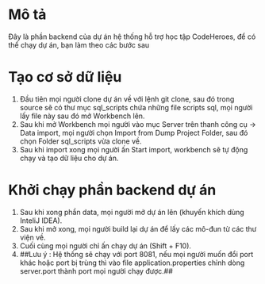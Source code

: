 # Mô tả
Đây là phần backend của dự án hệ thống hỗ trợ học tập CodeHeroes, để có thể chạy dự án, bạn làm theo các bước sau
# Tạo cơ sở dữ liệu
1. Đầu tiên mọi người clone dự án về với lệnh git clone, sau đó trong source sẽ có thư mục sql_scripts chứa những file scripts sql, mọi người lấy file này sau đó mở Workbench lên.
2. Sau khi mở Workbench mọi người vào mục Server trên thanh công cụ -> Data import, mọi người chọn Import from Dump Project Folder, sau đó chọn Folder sql_scripts vừa clone về.
3. Sau khi import xong mọi người ấn Start import, workbench sẽ tự động chạy và tạo dữ liệu cho dự án.
# Khởi chạy phần backend dự án
1. Sau khi xong phần data, mọi người mở dự án lên (khuyến khích dùng InteliJ IDEA).
2. Sau khi mở xong, mọi người build lại dự án để lấy các mô-đun từ các thư viện về.
3. Cuối cùng mọi người chỉ ấn chạy dự án (Shift + F10).
4. ##Lưu ý : Hệ thống sẽ chạy với port 8081, nếu mọi người muốn đổi port khác hoặc port bị trùng thì vào file application.properties chỉnh dòng server.port thành port mọi người chạy được.##
   
